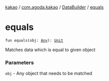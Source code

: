 [kakao](../../index.md) / [com.agoda.kakao](../index.md) / [DataBuilder](index.md) / [equals](.)

# equals

`fun equals(obj: `[`Any`](https://kotlinlang.org/api/latest/jvm/stdlib/kotlin/-any/index.html)`): `[`Unit`](https://kotlinlang.org/api/latest/jvm/stdlib/kotlin/-unit/index.html)

Matches data which is equal to given object

### Parameters

`obj` - Any object that needs to be matched